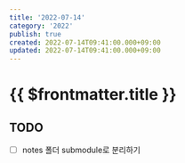 ```yaml
---
title: '2022-07-14'
category: '2022'
publish: true
created: 2022-07-14T09:41:00.000+09:00
updated: 2022-07-14T09:41:00.000+09:00
---
```


# {{ $frontmatter.title }}

## TODO

- [ ] notes 폴더 submodule로 분리하기

